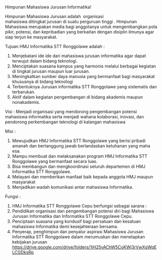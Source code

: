 Himpunan Mahasiswa Jurusan Informatika!

Himpunan Mahasiswa Jurusan adalah  organisasi mahasiswa ditingkat jurusan di suatu perguruan tinggi .  Himpunan Mahasiswa merupakan media bagi anggotanya untuk mengembangkan pola pikir, potensi, dan kepribadian yang berkaitan dengan disiplin ilmunya agar siap terjun ke masyarakat. 

Tujuan HMJ Informatika STT Ronggolawe adalah :
1. Menjebatani ide ide dari mahasiswa jurusan informatika agar dapat terwujut dalam bidang teknologi.
2. Menciptakan suasana kampus yang harmonis melalui berbagai kegiatan di  tingkat jurusan maupun luar jurusan.
3. Meningkatkan sumber daya manusia yang bermanfaat bagi masyarakat khususnya di bidang teknologi
4. Terbentuknya Jurusan informatika STT Ronggolawe yang sistematis dan terbarukan.
5. Aktif dalam kegiatan pengembangan di bidang akademis maupun nonakademis.

Visi :
Menjadi organisasi yang mendorong pengembangan potensi mahasiswa informatika serta menjadi wahana kolaborasi, inovasi, dan pendorong perkembangan teknologi di kalangan mahasiswa

Misi :
1. Mewujudkan HMJ Informatika STT Ronggolawe yang berisi pribadi amanah dan bertanggung jawab berlandaskan ketuhanan yang maha esa.
2. Mampu membuat dan melaksanakan program HMJ Informatika STT Ronggolawe yang bermanfaat secara luas.
3. Bisa membangun dan mengkoordinasi seluruh departemen di HMJ Informatika STT Ronggolawe. 
4. Melayani dan memberikan manfaat baik kepada anggota HMJ maupun masyarakat
5. Menjadikan wadah komunikasi antar mahasiswa Informatika.

Fungsi :
1. HMJ Informatika STT Ronggolawe Cepu berfungsi sebagai sarana :
2. Pendidikan organisasi dan pengembangan potensi diri bagi Mahasiswa Jurusan Informatika dan Informatika STT Ronggolawe Cepu.
3. Penciptaan suasana yang kondusif  bagi persatuan dan kesatuan mahasiswa Informatika demi kesejahteraan bersama.
4. Penyerap, penghimpun dan penyalur aspirasi Mahasiswa Jurusan Informatika STT Ronggolawe dalam merumuskan dan menetapkan kebijakan jurusan
https://drive.google.com/drive/folders/1jH25vAChW5CoKWj3rVwXgWqELCGDksRp
